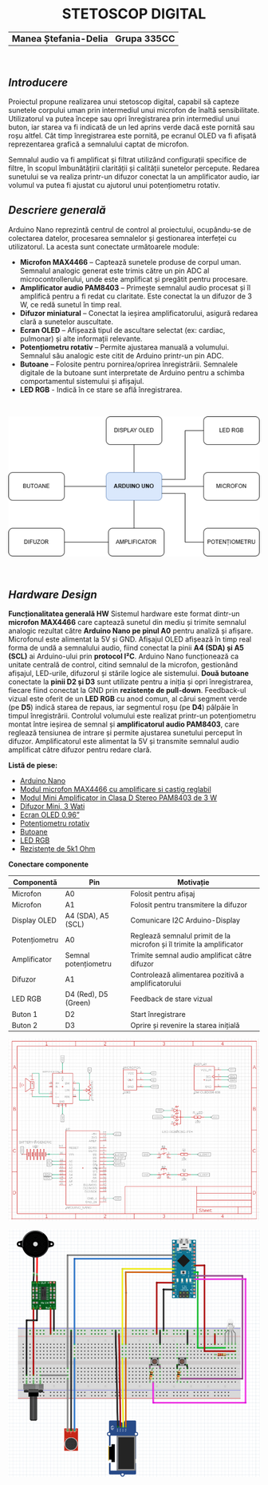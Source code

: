 <h1 align="center"><strong>STETOSCOP DIGITAL</strong></h1>

<table width="100%">
<tr>
<td align="left"><span style="font-size:18px"><strong>Manea Ștefania-Delia</strong></span></td>
<td align="right"><span style="font-size:18px"><strong>Grupa 335CC</strong></span></td>
</tr>
</table>

<br>


 
## *Introducere*

Proiectul propune realizarea unui stetoscop digital, capabil să capteze sunetele corpului uman prin intermediul unui microfon de înaltă sensibilitate. Utilizatorul va putea începe sau opri înregistrarea prin intermediul unui buton, iar starea va fi indicată de un led aprins verde dacă este pornită sau roșu altfel. Cât timp înregistrarea este pornită, pe ecranul OLED va fi afișată reprezentarea grafică a semnalului captat de microfon.

Semnalul audio va fi amplificat și filtrat utilizând configurații specifice de filtre, în scopul îmbunătățirii clarității și calității sunetelor percepute. Redarea sunetului se va realiza printr-un difuzor conectat la un amplificator audio, iar volumul va putea fi ajustat cu ajutorul unui potențiometru rotativ.

## *Descriere generală*

Arduino Nano reprezintă centrul de control al proiectului, ocupându-se de colectarea datelor, procesarea semnalelor și gestionarea interfeței cu utilizatorul. La acesta sunt conectate următoarele module:

+ **Microfon MAX4466** – Captează sunetele produse de corpul uman. Semnalul analogic generat este trimis către un pin ADC al microcontrollerului, unde este amplificat și pregătit pentru procesare.
+ **Amplificator audio PAM8403** – Primește semnalul audio procesat și îl amplifică pentru a fi redat cu claritate. Este conectat la un difuzor de 3 W, ce redă sunetul în timp real.
+ **Difuzor miniatural** – Conectat la ieșirea amplificatorului, asigură redarea clară a sunetelor auscultate.
+ **Ecran OLED** – Afișează tipul de ascultare selectat (ex: cardiac, pulmonar) și alte informații relevante.
+ **Potențiometru rotativ** – Permite ajustarea manuală a volumului. Semnalul său analogic este citit de Arduino printr-un pin ADC.
+ **Butoane** – Folosite pentru pornirea/oprirea înregistrării. Semnalele digitale de la butoane sunt interpretate de Arduino pentru a schimba comportamentul sistemului și afișajul.
+ **LED RGB** - Indică în ce stare se află înregistrarea.


<br>

![Schema Proiect](DIAGRAMA.drawio.png)

<br>

## *Hardware Design*

**Funcționalitatea generală HW**
Sistemul hardware este format dintr-un **microfon MAX4466** care captează sunetul din mediu și trimite semnalul analogic rezultat către **Arduino Nano pe pinul A0** pentru analiză și afișare. Microfonul este alimentat la 5V și GND. Afișajul OLED afișează în timp real forma de undă a semnalului audio, fiind conectat la pinii **A4 (SDA) și A5 (SCL)** ai Arduino-ului prin **protocol I²C**. Arduino Nano funcționează ca unitate centrală de control, citind semnalul de la microfon, gestionând afișajul, LED-urile, difuzorul și stările logice ale sistemului. **Două butoane** conectate la **pinii D2 și D3** sunt utilizate pentru a iniția și opri înregistrarea, fiecare fiind conectat la GND prin **rezistențe de pull-down**. Feedback-ul vizual este oferit de un **LED RGB** cu anod comun, al cărui segment verde (pe **D5**) indică starea de repaus, iar segmentul roșu (pe **D4**) pâlpâie în timpul înregistrării. Controlul volumului este realizat printr-un potențiometru montat între ieșirea de semnal și **amplificatorul audio PAM8403**, care reglează tensiunea de intrare și permite ajustarea sunetului perceput în difuzor. Amplificatorul este alimentat la 5V și transmite semnalul audio amplificat către difuzor pentru redare clară.

**Listă de piese:**
+ [Arduino Nano](https://www.optimusdigital.ro/en/compatible-with-arduino-nano/1686-development-board-arduino-nano-compatible-atmega328p-ch340.html?gad_source=1&gad_campaignid=19615979487&gbraid=0AAAAADv-p3BfEEZZl7O_k8PCbMoE1d4yA&gclid=CjwKCAjw_pDBBhBMEiwAmY02Npo2m4ip9HTy-tlA6H_U-An1zd4d-CkBcl3BxZET9_fcyFJ03iXX7xoCEqgQAvD_BwE) 
+ [Modul microfon MAX4466 cu amplificare si castig reglabil](https://sigmanortec.ro/modul-microfon-max4466-cu-amplificare-castig-reglabil-23-5vdc?SubmitCurrency=1&id_currency=2&gad_source=1&gad_campaignid=22174019478&gbraid=0AAAAAC3W72Mtzy7jY3q2IvRJJL2399kKi&gclid=CjwKCAjw_pDBBhBMEiwAmY02NjoiHoMMp2m7MvMgD5IMIKWO3YSxMbl3gWkBP3i0PlqeKFrk4SYHbhoCJd4QAvD_BwE)
+ [Modul Mini Amplificator in Clasa D Stereo PAM8403 de 3 W](https://sigmanortec.ro/modul-amplificator-miniatura-pam8403-22-5v?SubmitCurrency=1&id_currency=2&gad_source=1&gad_campaignid=22174019478&gbraid=0AAAAAC3W72Mtzy7jY3q2IvRJJL2399kKi&gclid=CjwKCAjw_pDBBhBMEiwAmY02Nv4Kh82h7hM4exmOleI9l1nKFCEOkJXp0H4xaOj1xKOyClULKjlmchoCRUEQAvD_BwE)
+ [Difuzor Mini, 3 Wati](https://www.emag.ro/difuzor-mini-3-wati-8-ohmi-pentru-arduino-diy-gd-0135/pd/DSSX18YBM/)
+ [Ecran OLED 0.96”](https://sigmanortec.ro/display-oled-096-i2c-iic-alb?SubmitCurrency=1&id_currency=2&gad_source=1&gad_campaignid=22174019478&gbraid=0AAAAAC3W72Mtzy7jY3q2IvRJJL2399kKi&gclid=CjwKCAjw_pDBBhBMEiwAmY02Nkg1IQK_EUcACBMSpldrDa0FIDTmlGddDwTUg6q6EU_xLhcgTZfY4RoCxKYQAvD_BwE)
+ [Potențiometru rotativ](https://www.optimusdigital.ro/en/potentiometers/1887-100k-mono-potentiometer.html?gad_source=1&gad_campaignid=19615979487&gbraid=0AAAAADv-p3BfEEZZl7O_k8PCbMoE1d4yA&gclid=CjwKCAjw_pDBBhBMEiwAmY02Np0TkkPLCOFwRPMUOY6n5pKcIBN2whddkB2a2r2Mub2G8ekJFebs3BoCaBEQAvD_BwE)
+ [Butoane](https://sigmanortec.ro/buton-mini-6x6x5-4-pini?SubmitCurrency=1&id_currency=2&gad_source=1&gad_campaignid=22174019478&gbraid=0AAAAAC3W72Mtzy7jY3q2IvRJJL2399kKi&gclid=CjwKCAjw_pDBBhBMEiwAmY02NpxfK8MtKIF-iWQKl6GAaAhgb36NExmekoQhD_qB1ldQNoiYYklYBhoCu1EQAvD_BwE)
+ [LED RGB](https://sigmanortec.ro/LED-RGB-5mm-4-pini-Catod-comun-p136284849?SubmitCurrency=1&id_currency=2&gad_source=1&gad_campaignid=22174019478&gbraid=0AAAAAC3W72Mtzy7jY3q2IvRJJL2399kKi&gclid=CjwKCAjw_pDBBhBMEiwAmY02NpXqShHs5yZXH-7NuQuPmsTUzHCgz7o_y7E58lyUDhFF_HLYKFX6AhoCqikQAvD_BwE)
+ [Rezistențe de 5k1 Ohm](https://www.optimusdigital.ro/en/resistors/853-025w-51k-resistor.html)

**Conectare componente**

| Componentă      | Pin                         | Motivație                                               |
|-----------------|-----------------------------|----------------------------------------------------------|
| Microfon        | A0                          | Folosit pentru afișaj                                    |
| Microfon        | A1                          | Folosit pentru transmitere la difuzor                    |
| Display OLED    | A4 (SDA), A5 (SCL)          | Comunicare I2C Arduino-Display                           |
| Potențiometru   | A0                          | Reglează semnalul primit de la microfon și îl trimite la amplificator |
| Amplificator    | Semnal potențiometru        | Trimite semnal audio amplificat către difuzor            |
| Difuzor         | A1                          | Controlează alimentarea pozitivă a amplificatorului      |
| LED RGB         | D4 (Red), D5 (Green)        | Feedback de stare vizual                                 |
| Buton 1         | D2                          | Start înregistrare                                       |
| Buton 2         | D3                          | Oprire și revenire la starea inițială                    |

![Schema](schematic.png)
<br>

![Schema Electrica](schema_electrica.png)





